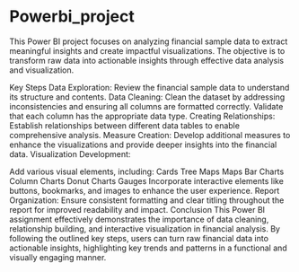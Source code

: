 # Powerbi_project
This Power BI project focuses on analyzing financial sample data to extract meaningful insights and create impactful visualizations. The objective is to transform raw data into actionable insights through effective data analysis and visualization.

Key Steps
Data Exploration:
Review the financial sample data to understand its structure and contents.
Data Cleaning:
Clean the dataset by addressing inconsistencies and ensuring all columns are formatted correctly.
Validate that each column has the appropriate data type.
Creating Relationships:
Establish relationships between different data tables to enable comprehensive analysis.
Measure Creation:
Develop additional measures to enhance the visualizations and provide deeper insights into the financial data.
Visualization Development:

Add various visual elements, including:
Cards
Tree Maps
Maps
Bar Charts
Column Charts
Donut Charts
Gauges
Incorporate interactive elements like buttons, bookmarks, and images to enhance the user experience.
Report Organization:
Ensure consistent formatting and clear titling throughout the report for improved readability and impact.
Conclusion
This Power BI assignment effectively demonstrates the importance of data cleaning, relationship building, and interactive visualization in financial analysis. By following the outlined key steps, users can turn raw financial data into actionable insights, highlighting key trends and patterns in a functional and visually engaging manner.
